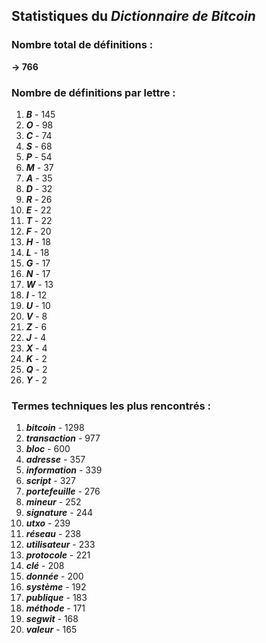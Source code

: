 ## Statistiques du *Dictionnaire de Bitcoin*

### Nombre total de définitions : 
**-> 766**

### Nombre de définitions par lettre :
1. ***B*** - 145
2. ***O*** - 98
3. ***C*** - 74
4. ***S*** - 68
5. ***P*** - 54
6. ***M*** - 37
7. ***A*** - 35
8. ***D*** - 32
9. ***R*** - 26
10. ***E*** - 22
11. ***T*** - 22
12. ***F*** - 20
13. ***H*** - 18
14. ***L*** - 18
15. ***G*** - 17
16. ***N*** - 17
17. ***W*** - 13
18. ***I*** - 12
19. ***U*** - 10
20. ***V*** - 8
21. ***Z*** - 6
22. ***J*** - 4
23. ***X*** - 4
24. ***K*** - 2
25. ***Q*** - 2
26. ***Y*** - 2

### Termes techniques les plus rencontrés :
1. ***bitcoin*** - 1298
2. ***transaction*** - 977
3. ***bloc*** - 600
4. ***adresse*** - 357
5. ***information*** - 339
6. ***script*** - 327
7. ***portefeuille*** - 276
8. ***mineur*** - 252
9. ***signature*** - 244
10. ***utxo*** - 239
11. ***réseau*** - 238
12. ***utilisateur*** - 233
13. ***protocole*** - 221
14. ***clé*** - 208
15. ***donnée*** - 200
16. ***système*** - 192
17. ***publique*** - 183
18. ***méthode*** - 171
19. ***segwit*** - 168
20. ***valeur*** - 165
